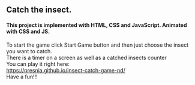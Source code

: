 ## Catch the insect.

#### This project is implemented with HTML, CSS and JavaScript. Animated with CSS and JS.

To start the game click Start Game button and then just choose the insect you want to catch.<br>
There is a timer on a screen as well as a catched insects counter<br>
You can play it right here: <br>
https://presnia.github.io/insect-catch-game-nd/ <br>
Have a fun!!!
